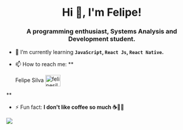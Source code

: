 <h1 align="center">Hi 👋, I'm Felipe!</h1>
<h3 align="center">A programming enthusiast, Systems Analysis and Development student.</h3>

- 🌱 I’m currently learning **`JavaScript`, `React Js`, `React Native`.**

- 📫 How to reach me: **<p align="left">Felipe Silva
<a href="https://linkedin.com/in/felipesilva-1" target="blank"><img align="center" src="https://cdn.jsdelivr.net/npm/simple-icons@3.0.1/icons/linkedin.svg" alt="felipesilva-1" height="30" width="40" /></a>
</p>**


- ⚡ Fun fact: **I don't like coffee so much ☕🤷‍♂️**

<p><img align="center" src="https://github-readme-stats.vercel.app/api/top-langs/?username=felpssc&hide=scss&layout=compact&theme=radical&title_color=2ED3EA" /></p>
